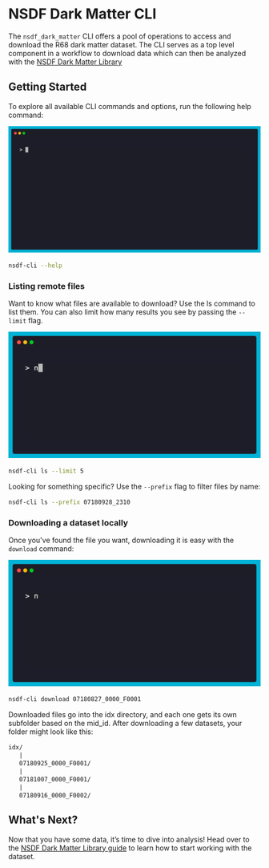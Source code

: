 # NSDF Dark Matter CLI

The `nsdf_dark_matter` CLI offers a pool of operations to access and download the R68 dark matter dataset. The CLI serves as a top level component in a workflow to download data which can
then be analyzed with the [NSDF Dark Matter Library](https://github.com/nsdf-fabric/nsdf-slac/tree/main/nsdf_dark_matter)

## Getting Started

To explore all available CLI commands and options, run the following help command:

![Help Command](../assets/cli/cli-help.gif)

```bash
nsdf-cli --help
```

### Listing remote files

Want to know what files are available to download? Use the ls command to list them. You can also limit how many results you see by passing the `--limit` flag.

![List command](../assets/cli/cli-ls.gif)

```bash
nsdf-cli ls --limit 5
```

Looking for something specific? Use the `--prefix` flag to filter files by name:

```bash
nsdf-cli ls --prefix 07180928_2310
```

### Downloading a dataset locally

Once you've found the file you want, downloading it is easy with the `download` command:

![Download Command](../assets/cli/cli-download.gif)

```bash
nsdf-cli download 07180827_0000_F0001
```

Downloaded files go into the idx directory, and each one gets its own subfolder based on the mid_id. After downloading a few datasets, your folder might look like this:

```console
idx/
   |
   07180925_0000_F0001/
   |
   07181007_0000_F0001/
   |
   07180916_0000_F0002/
```

## What's Next?

Now that you have some data, it’s time to dive into analysis! Head over to the [NSDF Dark Matter Library guide](./library.md) to learn how to start working with the dataset.
